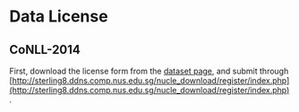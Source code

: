 # Data License

## CoNLL-2014

First, download the license form from the [dataset page](http://www.comp.nus.edu.sg/~nlp/conll14st.html), and submit through [http://sterling8.ddns.comp.nus.edu.sg/nucle_download/register/index.php](http://sterling8.ddns.comp.nus.edu.sg/nucle_download/register/index.php).

